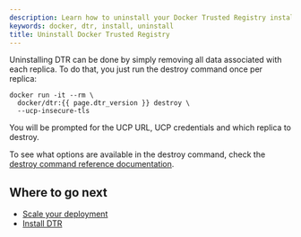 ```yaml
---
description: Learn how to uninstall your Docker Trusted Registry installation.
keywords: docker, dtr, install, uninstall
title: Uninstall Docker Trusted Registry
---
```


Uninstalling DTR can be done by simply removing all data associated with each
replica. To do that, you just run the destroy command once per replica:

```none
docker run -it --rm \
  docker/dtr:{{ page.dtr_version }} destroy \
  --ucp-insecure-tls
```

You will be prompted for the UCP URL, UCP credentials and which replica to
destroy.

To see what options are available in the destroy command, check the
[destroy command reference documentation](../../../reference/cli/destroy.md).

## Where to go next

* [Scale your deployment](../configure/set-up-high-availability.md)
* [Install DTR](index.md)
